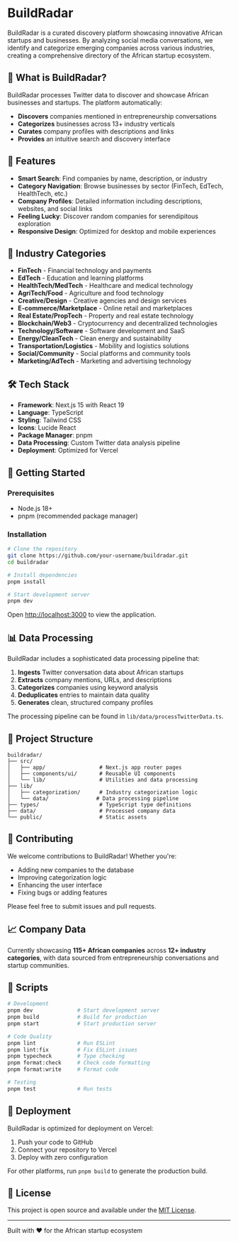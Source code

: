 # BuildRadar

BuildRadar is a curated discovery platform showcasing innovative African startups and businesses. By analyzing social media conversations, we identify and categorize emerging companies across various industries, creating a comprehensive directory of the African startup ecosystem.

## 🚀 What is BuildRadar?

BuildRadar processes Twitter data to discover and showcase African businesses and startups. The platform automatically:

- **Discovers** companies mentioned in entrepreneurship conversations
- **Categorizes** businesses across 13+ industry verticals
- **Curates** company profiles with descriptions and links
- **Provides** an intuitive search and discovery interface

## 🎯 Features

- **Smart Search**: Find companies by name, description, or industry
- **Category Navigation**: Browse businesses by sector (FinTech, EdTech, HealthTech, etc.)
- **Company Profiles**: Detailed information including descriptions, websites, and social links
- **Feeling Lucky**: Discover random companies for serendipitous exploration
- **Responsive Design**: Optimized for desktop and mobile experiences

## 🏢 Industry Categories

- **FinTech** - Financial technology and payments
- **EdTech** - Education and learning platforms  
- **HealthTech/MedTech** - Healthcare and medical technology
- **AgriTech/Food** - Agriculture and food technology
- **Creative/Design** - Creative agencies and design services
- **E-commerce/Marketplace** - Online retail and marketplaces
- **Real Estate/PropTech** - Property and real estate technology
- **Blockchain/Web3** - Cryptocurrency and decentralized technologies
- **Technology/Software** - Software development and SaaS
- **Energy/CleanTech** - Clean energy and sustainability
- **Transportation/Logistics** - Mobility and logistics solutions
- **Social/Community** - Social platforms and community tools
- **Marketing/AdTech** - Marketing and advertising technology

## 🛠️ Tech Stack

- **Framework**: Next.js 15 with React 19
- **Language**: TypeScript
- **Styling**: Tailwind CSS
- **Icons**: Lucide React
- **Package Manager**: pnpm
- **Data Processing**: Custom Twitter data analysis pipeline
- **Deployment**: Optimized for Vercel

## 🚦 Getting Started

### Prerequisites

- Node.js 18+ 
- pnpm (recommended package manager)

### Installation

```bash
# Clone the repository
git clone https://github.com/your-username/buildradar.git
cd buildradar

# Install dependencies
pnpm install

# Start development server
pnpm dev
```

Open [http://localhost:3000](http://localhost:3000) to view the application.

## 📊 Data Processing

BuildRadar includes a sophisticated data processing pipeline that:

1. **Ingests** Twitter conversation data about African startups
2. **Extracts** company mentions, URLs, and descriptions
3. **Categorizes** companies using keyword analysis
4. **Deduplicates** entries to maintain data quality
5. **Generates** clean, structured company profiles

The processing pipeline can be found in `lib/data/processTwitterData.ts`.

## 🎨 Project Structure

```
buildradar/
├── src/
│   ├── app/                 # Next.js app router pages
│   ├── components/ui/       # Reusable UI components
│   └── lib/                 # Utilities and data processing
├── lib/
│   ├── categorization/      # Industry categorization logic
│   └── data/               # Data processing pipeline
├── types/                   # TypeScript type definitions
├── data/                    # Processed company data
└── public/                  # Static assets
```

## 🤝 Contributing

We welcome contributions to BuildRadar! Whether you're:

- Adding new companies to the database
- Improving categorization logic
- Enhancing the user interface
- Fixing bugs or adding features

Please feel free to submit issues and pull requests.

## 📈 Company Data

Currently showcasing **115+ African companies** across **12+ industry categories**, with data sourced from entrepreneurship conversations and startup communities.

## 📝 Scripts

```bash
# Development
pnpm dev              # Start development server
pnpm build            # Build for production
pnpm start            # Start production server

# Code Quality
pnpm lint             # Run ESLint
pnpm lint:fix         # Fix ESLint issues
pnpm typecheck        # Type checking
pnpm format:check     # Check code formatting
pnpm format:write     # Format code

# Testing
pnpm test             # Run tests
```

## 🚀 Deployment

BuildRadar is optimized for deployment on Vercel:

1. Push your code to GitHub
2. Connect your repository to Vercel
3. Deploy with zero configuration

For other platforms, run `pnpm build` to generate the production build.

## 📄 License

This project is open source and available under the [MIT License](LICENSE).

---

Built with ❤️ for the African startup ecosystem
